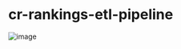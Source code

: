 # cr-rankings-etl-pipeline




![image](https://github.com/kwoolaid725/cr-rankings-etl-pipeline/assets/107806433/3e6a73f6-f9f3-4bf0-a208-7fde62ede8b5)


